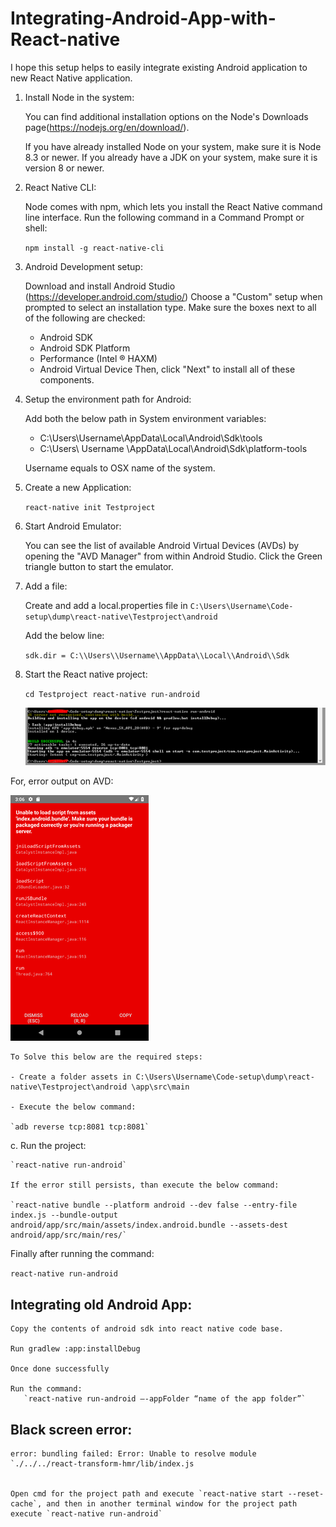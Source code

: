 # Integrating-Android-App-with-React-native

I hope this setup helps to easily integrate existing Android application to new React Native application. 

1.	Install Node in the system:

    You can find additional installation options on the Node's Downloads page(https://nodejs.org/en/download/).

    If you have already installed Node on your system, make sure it is Node 8.3 or newer. If you already have a JDK on your system, make sure it is version 8 or newer.

2.	React Native CLI:

    Node comes with npm, which lets you install the React Native command line interface.
    Run the following command in a Command Prompt or shell:

    `npm install -g react-native-cli`

3.	Android Development setup:

    Download and install Android Studio (https://developer.android.com/studio/) Choose a "Custom" setup when prompted to select an installation type. Make sure the boxes next to all of the following are checked:
    -	Android SDK
    -	Android SDK Platform
    -	Performance (Intel ® HAXM)
    -	Android Virtual Device
    Then, click "Next" to install all of these components.
4.	Setup the environment path for Android:

    Add both the below path in System environment variables:
    -	C:\Users\Username\AppData\Local\Android\Sdk\tools
    -	C:\Users\ Username \AppData\Local\Android\Sdk\platform-tools
    
    Username equals to OSX name of the system.
5.	Create a new Application:

    `react-native init Testproject`

6.	Start Android Emulator:

    You can see the list of available Android Virtual Devices (AVDs) by opening the "AVD Manager" from within Android Studio. Click the Green triangle button to start the emulator.
    
7.	Add a file:

    Create and add a local.properties file in `C:\Users\Username\Code-setup\dump\react-native\Testproject\android`

    Add the below line:

    `sdk.dir = C:\\Users\\Username\\AppData\\Local\\Android\\Sdk`


8.	Start the React native project:

    `cd Testproject
    react-native run-android`
    
    ![alt text](https://github.com/niladri30/Integrating-Android-App-with-React-native/blob/master/img1.png)
    

For, error output on AVD:

![alt text](https://github.com/niladri30/Integrating-Android-App-with-React-native/blob/master/error1.png)

    To Solve this below are the required steps:

    - Create a folder assets in C:\Users\Username\Code-setup\dump\react-native\Testproject\android \app\src\main

    - Execute the below command:

    `adb reverse tcp:8081 tcp:8081`

c.	Run the project:

    `react-native run-android`

    If the error still persists, than execute the below command:

    `react-native bundle --platform android --dev false --entry-file index.js --bundle-output android/app/src/main/assets/index.android.bundle --assets-dest android/app/src/main/res/`

Finally after running the command:

`react-native run-android`

## Integrating old Android App:

    Copy the contents of android sdk into react native code base.

    Run gradlew :app:installDebug

    Once done successfully

    Run the command: 
       `react-native run-android –-appFolder “name of the app folder”`
       
## Black screen error:

    error: bundling failed: Error: Unable to resolve module `./../../react-transform-hmr/lib/index.js


    Open cmd for the project path and execute `react-native start --reset-cache`, and then in another terminal window for the project path execute `react-native run-android` 


